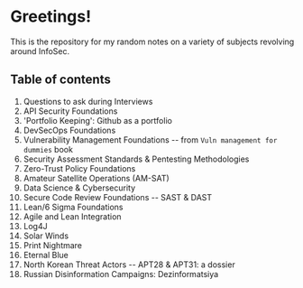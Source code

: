 # Greetings! 
This is the repository for my random notes on a variety of subjects revolving around InfoSec.


## Table of contents
1.  Questions to ask during Interviews
2.  API Security Foundations
3.  'Portfolio Keeping': Github as a portfolio
4.  DevSecOps Foundations
5.  Vulnerability Management Foundations -- from `Vuln management for dummies` book
6.  Security Assessment Standards & Pentesting Methodologies
7.  Zero-Trust Policy Foundations
8.  Amateur Satellite Operations (AM-SAT)
9.  Data Science & Cybersecurity
10. Secure Code Review Foundations -- SAST & DAST
11. Lean/6 Sigma Foundations
12. Agile and Lean Integration
13. Log4J
14. Solar Winds
15. Print Nightmare
16. Eternal Blue
17. North Korean Threat Actors -- APT28 & APT31: a dossier
18. Russian Disinformation Campaigns: Dezinformatsiya